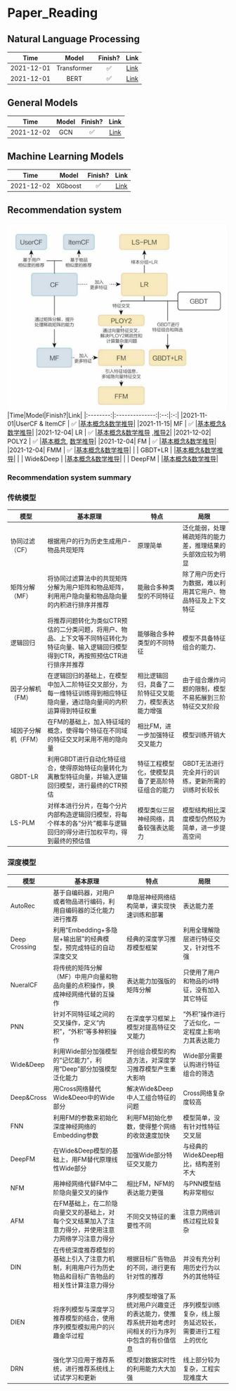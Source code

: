 # Paper_Reading

## Natural Language Processing
|Time|Model|Finish?|Link|
|:-:|:-:|:-:|:-:|
|2021-12-01|Transformer|✅|[Link](https://github.com/HenryWang628/Paper_Reading/tree/main/Transformer)|
|2021-12-01|BERT|✅|[Link](https://github.com/HenryWang628/Paper_Reading/tree/main/BERT)|

## General Models
|Time|Model|Finish?|Link|
|:-:|:-:|:-:|:-:|
|2021-12-02|GCN|✅|[Link](https://distill.pub/2021/gnn-intro/) |

## Machine Learning Models
|Time|Model|Finish?|Link|
|:-:|:-:|:-:|:-:|
|2021-12-02|XGboost|✅|[Link](https://github.com/HenryWang628/Paper_Reading/blob/main/Machine%20Learning/XGBoost.pdf) |

## Recommendation system
![image](https://github.com/HenryWang628/Paper_Reading/blob/main/pic/RS.JPG?raw=true)
|Time|Model|Finish?|Link|
|:--------:|:--------------:|:--:|:-:|
|2021-11-01|UserCF & ItemCF | ✅ |[基本概念&数学推导](https://github.com/HenryWang628/Paper_Reading/blob/main/Recommendation%20System/UserCF%26ItemCF.pdf)|
|2021-11-15|     MF         | ✅ |[基本概念&数学推导](https://github.com/HenryWang628/Paper_Reading/blob/main/Recommendation%20System/MF--%20SVD%E3%80%81LFM%E3%80%81RSVD%E3%80%81SVD%2B%2B%EF%BC%88Matrix%20Factorization%EF%BC%89.pdf)|
|2021-12-04|     LR         | ✅ |[基本概念&数学推导](https://github.com/HenryWang628/Paper_Reading/blob/main/Recommendation%20System/LR.pdf) ,[推导2](https://github.com/HenryWang628/Paper_Reading/blob/main/Recommendation%20System/LR.PNG)|
|2021-12-02|     POLY2      | ✅ |[基本概念](https://github.com/HenryWang628/Paper_Reading/blob/main/Recommendation%20System/POLY2.md), [数学推导](https://github.com/HenryWang628/Paper_Reading/blob/main/Recommendation%20System/POLY2.pdf)|
|2021-12-04|     FM         | ✅ |[基本概念&数学推导](https://github.com/HenryWang628/Paper_Reading/blob/main/Recommendation%20System/FM.pdf)|
|2021-12-04|    FMM         | ✅ |[基本概念&数学推导](https://github.com/HenryWang628/Paper_Reading/blob/main/Recommendation%20System/FFM.pdf)|
|          |    GBDT+LR     |    |[基本概念&数学推导]()|
|          |   Wide&Deep    |    |[基本概念&数学推导]()|
|          |    DeepFM      |    |[基本概念&数学推导]()|



### Recommendation system summary
### 传统模型
| 模型                | 基本原理                                                     | 特点                                                   | 局限                                                         |
| ------------------- | ------------------------------------------------------------ | ------------------------------------------------------ | ------------------------------------------------------------ |
| 协同过滤（CF）      | 根据用户的行为历史生成用户-物品共现矩阵                      | 原理简单                                               | 泛化能弱，处理稀疏矩阵的能力差，推理结果的头部效应较为明显   |
| 矩阵分解（MF）      | 将协同过滤算法中的共现矩阵分解为用户矩阵和物品矩阵，利用用户隐向量和物品隐向量的内积进行排序并推荐 | 能融合多种类型的不同特征                               | 除了用户历史行为数据，难以利用其它用户、物品特征及上下文特征 |
| 逻辑回归            | 将推荐问题转化为类似CTR预估的二分类问题，将用户、物品、上下文等不同特征转化为特征向量、输入逻辑回归模型得到CTR，再按照预估CTR进行排序并推荐 | 能够融合多种类型的不同特征                             | 模型不具备特征组合的能力、                                   |
| 因子分解机（FM）    | 在逻辑回归的基础上，在模型中加入二阶特征交叉部分，为每一维特征训练得到相应特征隐向量，通过隐向量间的内积运算得到特征权重 | 相比逻辑回归，具备了二阶特征交叉能力，模型表达能力增强 | 由于组合爆炸问题的限制，模型不易拓展到三阶特征交叉阶段       |
| 域因子分解机（FFM） | 在FM的基础上，加入特征域的概念，使得每个特征在不同域的特征交叉时采用不用的隐向量 | 相比FM，进一步加强特征交叉能力                         | 模型训练开销大                                               |
| GBDT-LR             | 利用GBDT进行自动化特征组合，使得原始特征向量转化为离散型特征向量，并输入逻辑回归模型，进行最终的CTR预估 | 特征工程模型化，使模型具备了更高阶特征组合的能力       | GBDT无法进行完全并行的训练，更新所需的训练时长较长           |
| LS-PLM              | 对样本进行分片，在每个分片内部构造逻辑回归模型，将每个样本的各“分片”概率与逻辑回归的得分进行加权平均，得到最终的预估值 | 模型类似三层神经网络，具备较强表达能力                 | 模型结构相比深度模型仍然较为简单，进一步提高空间             |

### 深度模型

| 模型          | 基本原理                                                     | 特点                                                         | 局限                                                     |
| ------------- | ------------------------------------------------------------ | ------------------------------------------------------------ | -------------------------------------------------------- |
| AutoRec       | 基于自编码器，对用户或者物品进行编码，利用自编码器的泛化能力进行推荐 | 单隐层神经网络结构简单，课实现快速训练和部署                 | 表达能力差                                               |
| Deep Crossing | 利用“Embedding+多隐层+输出层”的经典模型，预完成特征的自动深度交叉 | 经典的深度学习推荐模型框架                                   | 利用全理解隐层进行特征交叉，针对性不强                   |
| NueralCF      | 将传统的矩阵分解（MF）中用户向量和物品向量的点积操作，换成神经网络代替的互操作 | 表达能力加强版的矩阵分解                                     | 只使用了用户和物品的id特征，没有加入其它特征             |
| PNN           | 针对不同特征域之间的交叉操作，定义“内积”，“外积”等多种积操作 | 在深度学习框架上模型对提高特征交叉能力                       | “外积”操作进行了近似化，一定程度上影响力其表达能力       |
| Wide&Deep     | 利用Wide部分加强模型的“记忆能力”，利用“Deep”部分加强模型泛化能力 | 开创组合模型的构造方法，对深度学习推荐模型产生重大影响       | Wide部分需要认购进行特征组合的筛选                       |
| Deep&Cross    | 用Cross网络替代Wide&Deeo中的Wide部分                         | 解决Wide&Deep中人工组合特征的问题                            | Cross网络复杂度较高                                      |
| FNN           | 利用FM的参数来初始化深度神经网络的Embedding参数              | 利用FM初始化参数，使得整个网络的收敛速度加快                 | 模型简单，没有针对性特征交叉层                           |
| DeepFM        | 在Wide&Deep模型的基础上，用FM替代原理线性Wide部分            | 加强Wide部分特征交叉能力                                     | 与经典的Wide&Deep相比，结构差别不大                      |
| NFM           | 用神经网络代替FM中二阶隐向量交叉的操作                       | 相比FM，NFM的表达能力更强                                    | 与PNN模型结构非常相似                                    |
| AFM           | 在FM基础上，在二阶隐向量交叉的基础上，对每个交叉结果加入了注意力得分，并使用注意力网络学习注意力得分 | 不同交叉特征的重要性不同                                     | 注意力网络训练过程比较复杂                               |
| DIN           | 在传统深度推荐模型的基础上引入了注意力机制，利用用户行为历史物品和目标广告物品的相关性计算注意力得分 | 根据目标广告物品的不同，进行更有针对性的推荐                 | 并没有充分利用历史行为以外的其他特征                     |
| DIEN          | 将序列模型与深度学习推荐模型的结合，使用序列模型模拟用户的兴趣金华过程 | 序列模型增强了系统对用户兴趣变迁的表达能力，使推荐系统开始考虑时间相关的行为序列中包含的有价值信息 | 序列模型训练复杂，线上服务延迟较长，需要进行工程上的优化 |
| DRN           | 强化学习应用于推荐系统，进行推荐系统线上试试学习和更新       | 模型对数据实时性的利用能力大大加强                           | 线上部分较为复杂，工程实现难度大                         |
